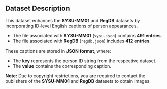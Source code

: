 ## Dataset Description

This dataset enhances the **SYSU-MM01** and **RegDB** datasets by incorporating ID-level English captions of person appearances. 

- The file associated with **SYSU-MM01** (`sysu.json`) contains **491 entries**.  
- The file associated with **RegDB** (`regdb.json`) includes **412 entries**.  

These captions are stored in **JSON format**, where:  
- The **key** represents the person ID string from the respective dataset.  
- The **value** contains the corresponding caption.  

**Note:** Due to copyright restrictions, you are required to contact the publishers of the **SYSU-MM01** and **RegDB** datasets to obtain images.
